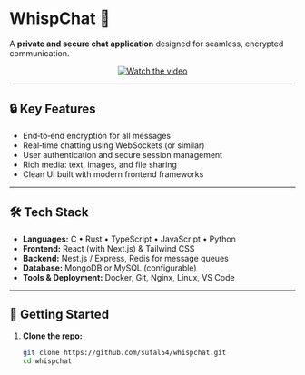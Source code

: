 # WhispChat 💬

A **private and secure chat application** designed for seamless, encrypted communication.

<p align="center">
  <a href="https://youtu.be/7FU614w_C6U?si=i1toBmHJgBsXmi4D">
    <img src="https://img.youtube.com/vi/7FU614w_C6U/0.jpg" alt="Watch the video" />
  </a>
</p>

---

## 🔒 Key Features

- End‑to‑end encryption for all messages
- Real‑time chatting using WebSockets (or similar)
- User authentication and secure session management
- Rich media: text, images, and file sharing
- Clean UI built with modern frontend frameworks

---

## 🛠 Tech Stack

- **Languages:** C • Rust • TypeScript • JavaScript • Python  
- **Frontend:** React (with Next.js) & Tailwind CSS  
- **Backend:** Nest.js / Express, Redis for message queues  
- **Database:** MongoDB or MySQL (configurable)  
- **Tools & Deployment:** Docker, Git, Nginx, Linux, VS Code  

---

## 🚀 Getting Started

1. **Clone the repo:**  
   ```bash
   git clone https://github.com/sufal54/whispchat.git
   cd whispchat


